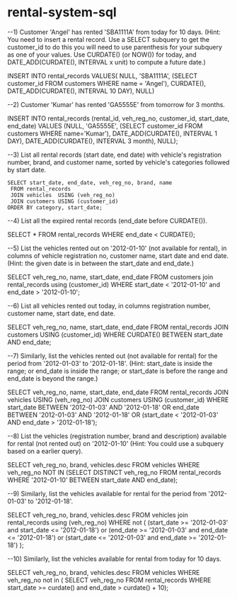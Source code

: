 # rental-system-sql

--1) Customer 'Angel' has rented 'SBA1111A' from today for 10 days. (Hint: You need to insert a rental record. Use a SELECT subquery to get the customer_id to do this you will need to use parenthesis for your subquery as one of your values. Use CURDATE() (or NOW()) for today, and DATE_ADD(CURDATE(), INTERVAL x unit) to compute a future date.)

INSERT INTO rental_records 
VALUES(
NULL,
'SBA1111A',
(SELECT customer_id
FROM customers
WHERE name = 'Angel'),
CURDATE(), DATE_ADD(CURDATE(), INTERVAL 10 DAY),
NULL)


--2) Customer 'Kumar' has rented 'GA5555E' from tomorrow for 3 months.

INSERT INTO rental_records 
(rental_id, veh_reg_no, customer_id, start_date, end_date)
VALUES
 (NULL,
    'GA5555E', 
    (SELECT customer_id FROM customers WHERE name='Kumar'),
    DATE_ADD(CURDATE(), INTERVAL 1 DAY),
    DATE_ADD(CURDATE(), INTERVAL 3 month),
    NULL); 


--3) List all rental records (start date, end date) with vehicle's registration number, brand, and customer name, sorted by vehicle's categories followed by start date.
	
	SELECT start_date, end_date, veh_reg_no, brand, name
	 FROM rental_records 
	 JOIN vehicles  USING (veh_reg_no)
	 JOIN customers USING (customer_id)
	ORDER BY category, start_date;
	
	
--4) List all the expired rental records (end_date before CURDATE()).
	
  SELECT * FROM rental_records WHERE end_date < CURDATE();
	

--5) List the vehicles rented out on '2012-01-10' (not available for rental), in columns of vehicle registration no, customer name, start date and end date. (Hint: the given date is in between the start_date and end_date.)

SELECT veh_reg_no, name, start_date, end_date
FROM customers join rental_records using (customer_id)
WHERE start_date < '2012-01-10' and end_date > '2012-01-10';


--6) List all vehicles rented out today, in columns registration number, customer name, start date, end date.

SELECT  veh_reg_no, name, start_date, end_date
FROM rental_records
JOIN customers USING (customer_id)
WHERE CURDATE() BETWEEN start_date AND end_date;


--7) Similarly, list the vehicles rented out (not available for rental) for the period from '2012-01-03' to '2012-01-18'. (Hint: start_date is inside the range; or end_date is inside the range; or start_date is before the range and end_date is beyond the range.)

SELECT veh_reg_no, name, start_date, end_date
FROM rental_records 
  JOIN vehicles USING (veh_reg_no)
  JOIN customers  USING (customer_id)
WHERE start_date BETWEEN '2012-01-03' AND '2012-01-18'
   OR end_date BETWEEN '2012-01-03' AND '2012-01-18'
   OR (start_date < '2012-01-03' AND end_date > '2012-01-18');

--8) List the vehicles (registration number, brand and description) available for rental (not rented out) on '2012-01-10' (Hint: You could use a subquery based on a earlier query).

SELECT veh_reg_no, brand, vehicles.desc
FROM vehicles
WHERE
   veh_reg_no NOT IN
      (SELECT DISTINCT veh_reg_no FROM rental_records
       WHERE '2012-01-10' BETWEEN start_date AND end_date);

--9) Similarly, list the vehicles available for rental for the period from '2012-01-03' to '2012-01-18'.

SELECT veh_reg_no, brand, vehicles.desc
FROM vehicles join rental_records using (veh_reg_no)
WHERE not (
	(start_date >= '2012-01-03' and start_date <= '2012-01-18') 
	or (end_date >= '2012-01-03' and end_date <= '2012-01-18')
    or (start_date <= '2012-01-03' and end_date >= '2012-01-18')
);


--10) Similarly, list the vehicles available for rental from today for 10 days.

SELECT veh_reg_no, brand, vehicles.desc 
FROM vehicles 
WHERE veh_reg_no not in (
SELECT veh_reg_no 
FROM rental_records 
WHERE start_date >= curdate() and end_date > curdate() + 10);
